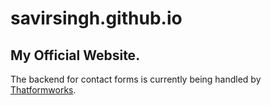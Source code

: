 # savirsingh.github.io
## My Official Website.

The backend for contact forms is currently being handled by [Thatformworks](https://github.com/savirsingh/thatformworks).
